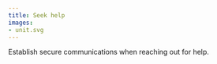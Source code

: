 ```yaml
---
title: Seek help
images:
- unit.svg
---
```

Establish secure communications when reaching out for help.
